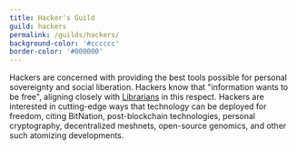 ```yaml
---
title: Hacker's Guild
guild: hackers
permalink: /guilds/hackers/
background-color: '#cccccc'
border-color: '#000000'
---
```

Hackers are concerned with providing the best tools possible for personal sovereignty and social liberation. Hackers know that "information wants to be free", aligning closely with [Librarians](/guilds/librarians/) in this respect. Hackers are interested in cutting-edge ways that technology can be deployed for freedom, citing BitNation, post-blockchain technologies, personal cryptography, decentralized meshnets, open-source genomics, and other such atomizing developments.
